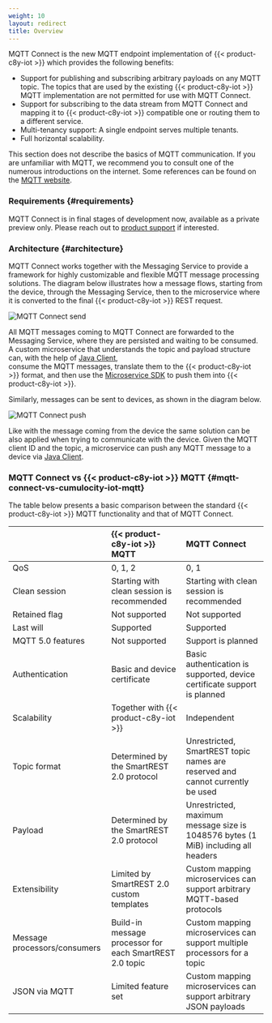 ```yaml
---
weight: 10
layout: redirect
title: Overview
---
```


MQTT Connect is the new MQTT endpoint implementation of {{< product-c8y-iot >}} which provides the following benefits:

* Support for publishing and subscribing arbitrary payloads on any MQTT topic. The topics that are used by the existing {{< product-c8y-iot >}} MQTT implementation are not permitted for use with MQTT Connect.
* Support for subscribing to the data stream from MQTT Connect and mapping it to {{< product-c8y-iot >}} compatible one or routing them to a different service.
* Multi-tenancy support: A single endpoint serves multiple tenants.
* Full horizontal scalability.

This section does not describe the basics of MQTT communication. If you are unfamiliar with MQTT, we recommend 
you to consult one of the numerous introductions on the internet. Some references can be found on the [MQTT website](https://mqtt.org/mqtt-specification/).

### Requirements {#requirements}

MQTT Connect is in final stages of development now, available as a private preview only. Please reach out to [product support](/additional-resources/contacting-support/) if interested.

### Architecture {#architecture}

MQTT Connect works together with the Messaging Service to provide a framework for highly customizable and flexible MQTT message processing solutions.
The diagram below illustrates how a message flows, starting from the device, through the Messaging Service, 
then to the microservice where it is converted to the final {{< product-c8y-iot >}} REST request.

![MQTT Connect send](/images/mqtt-connect/mqtt-connect-send.svg)

All MQTT messages coming to MQTT Connect are forwarded to the Messaging Service, where they are persisted and waiting to be consumed.
A custom microservice that understands the topic and payload structure can, with the help of [Java Client](/device-integration/mqtt-connect#java-client),    
consume the MQTT messages, translate them to the {{< product-c8y-iot >}} format, and then use the [Microservice SDK](/microservice-sdk/java) to push them into {{< product-c8y-iot >}}.

Similarly, messages can be sent to devices, as shown in the diagram below.

![MQTT Connect push](/images/mqtt-connect/mqtt-connect-push.svg)

Like with the message coming from the device the same solution can be also applied when trying to communicate with the device.
Given the MQTT client ID and the topic, a microservice can push any MQTT message to a device via [Java Client](/device-integration/mqtt-connect#java-client).

### MQTT Connect vs {{< product-c8y-iot >}} MQTT {#mqtt-connect-vs-cumulocity-iot-mqtt}

The table below presents a basic comparison between the standard {{< product-c8y-iot >}} MQTT functionality and that of MQTT Connect.

|                              | {{< product-c8y-iot >}} MQTT                            | MQTT Connect                                                                      |
|:-----------------------------|:--------------------------------------------------------|:----------------------------------------------------------------------------------|
| QoS                          | 0, 1, 2                                                 | 0, 1                                                                              |
| Clean session                | Starting with clean session is recommended                 | Starting with clean session is recommended                                           |
| Retained flag                | Not supported                                           | Not supported                                                                     |
| Last will                    | Supported                                               | Supported                                                                         |
| MQTT 5.0 features            | Not supported                                           | Support is planned                                                                |
| Authentication               | Basic and device certificate                            | Basic authentication is supported, device certificate support is planned          |
| Scalability                  | Together with {{< product-c8y-iot >}}                   | Independent                                                                       |
| Topic format                 | Determined by the SmartREST 2.0 protocol                | Unrestricted, SmartREST topic names are reserved and cannot currently be used     |                                                                     |
| Payload                      | Determined by the SmartREST 2.0 protocol                | Unrestricted, maximum message size is 1048576 bytes (1 MiB) including all headers |                                                                   |
| Extensibility                | Limited by SmartREST 2.0 custom templates               | Custom mapping microservices can support arbitrary MQTT-based protocols           |
| Message processors/consumers | Build-in message processor for each SmartREST 2.0 topic | Custom mapping microservices can support multiple processors for a topic          |
| JSON via MQTT                | Limited feature set                                     | Custom mapping microservices can support arbitrary JSON payloads                  |                                                  |
